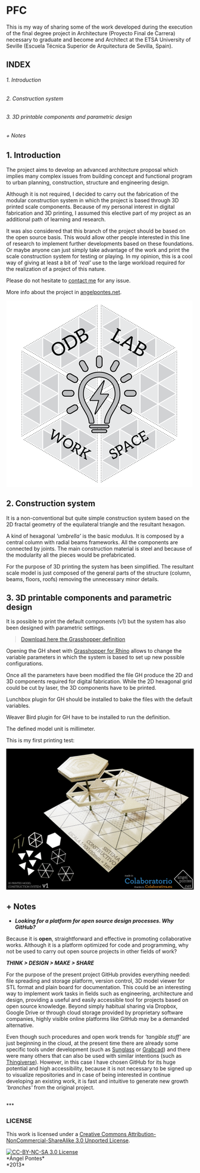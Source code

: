 # PFC

This is my way of sharing some of the work developed during the execution of the final degree project in Architecture (Proyecto Final de Carrera) necessary to graduate and become and Architect at the ETSA University of Seville (Escuela Técnica Superior de Arquitectura de Sevilla, Spain).


## INDEX

###### 1. Introduction
###### 2. Construction system
###### 3. 3D printable components and parametric design
###### + Notes


##  1. Introduction

The project aims to develop an advanced architecture proposal which implies many complex issues from building concept and functional program to urban planning, construction, structure and engineering design.

Although it is not required, I decided to carry out the fabrication of the modular construction system in which the project is based through 3D printed scale components. Because of my personal interest in digital fabrication and 3D printing, I assumed this elective part of my project as an additional path of learning and research.

It was also considered that this branch of the project should be based on the open source basis. This would allow other people interested in this line of research to implement further developments based on these foundations. Or maybe anyone can just simply take advantage of the work and print the scale construction system for testing or playing. In my opinion, this is a cool way of giving at least a bit of *'real'* use to the large workload required for the realization of a project of this nature.

Please do not hesitate to [contact me](mailto:angelpontesgarcia@gmail.com "angelpontesgarcia@gmail.com") for any issue.

More info about the project in [angelpontes.net](http://pfc.angelpontes.net "angelpontes.net").

<a href="http://pfc.angelpontes.net/" title="angelpontes.net"><img src="/IMAGES/LOGO.png" alt="LOGO" title="PROJECT LOGO"></a>


##  2. Construction system

It is a non-conventional but quite simple construction system based on the 2D fractal geometry of the equilateral triangle and the resultant hexagon. 

A kind of hexagonal *'umbrella'* is the basic modulus. It is composed by a central column with radial beams frameworks. All the components are connected by joints. The main construction material is steel and because of the modularity all the pieces would be prefabricated.

For the purpose of 3D printing the system has been simplified. The resultant scale model is just composed of the general parts of the structure (column, beams, floors, roofs) removing the unnecessary minor details.


##  3. 3D printable components and parametric design

It is possible to print the default components (v1) but the system has also been designed with parametric settings. 

> [Download here the Grasshopper definition](https://github.com/angelpontes/PFC/blob/master/PARAMETRIC%20DESIGN/HEX%20PARAMETRIC%20SYSTEM%20v1%20FOR%203D%20PRINTING%20IN%20MILLIMETERS.gh?raw=true "GH Sheet")

Opening the GH sheet with [Grasshopper for Rhino](http://www.grasshopper3d.com/ "Grasshopper for Rhino") allows to change the variable parameters in which the system is based to set up new possible configurations.

Once all the parameters have been modified the file GH produce the 2D and 3D components required for digital fabrication. While the 2D hexagonal grid could be cut by laser, the 3D components have to be printed.

Lunchbox plugin for GH should be installed to bake the files with the default variables.

Weaver Bird plugin for GH have to be installed to run the definition.

The defined model unit is millimeter.

This is my first printing test:

<a href="http://blog.angelpontes.net/post/68259941552/20131126-3d-print-colaboratorio" title="Blog"><img src="/IMAGES/3D-PRINT-TEST-v1.jpg" alt="TEST v1" title="TEST v1"></a>

##  + Notes

- ***Looking for a platform for open source design processes. Why GitHub?***

Because it is **open**, straightforward and effective in promoting collaborative works. Although it is a platform optimized for code and programming, why not be used to carry out open source projects in other fields of work?

***THINK > DESIGN > MAKE > SHARE***

For the purpose of the present project GitHub provides everything needed: file spreading and storage platform, version control, 3D model viewer for STL format and plain board for documentation. This could be an interesting way to implement work tasks in fields such as engineering, architecture and design, providing a useful and easily accessible tool for projects based on open source knowledge. Beyond simply habitual sharing via Dropbox, Google Drive or through cloud storage provided by proprietary software companies, highly visible online platforms like GitHub may be a demanded alternative.

Even though such procedures and open work trends for *'tangible stuff'* are just beginning in the cloud, at the present time there are already some specific tools under development (such as [Sunglass](https://sunglass.io/ "Sunglass.io") or [Grabcad](http://grabcad.com/ "Grabcad.com")) and there were many others that can also be used with similar intentions (such as [Thingiverse](http://www.thingiverse.com/ "Thingiverse.com")). However, in this case I have chosen GitHub for its huge potential and high accessibility, because it is not necessary to be signed up to visualize repositories and in case of being interested in continue developing an existing work, it is fast and intuitive to generate new growth *'branches'* from the original project.

<br/>
***

### LICENSE

This work is licensed under a [Creative Commons Attribution-NonCommercial-ShareAlike 3.0 Unported License](http://creativecommons.org/licenses/by-nc-sa/3.0/ "CC-BY-NC-SA 3.0 License").
</p>
<a rel="license" href="http://creativecommons.org/licenses/by-nc-sa/3.0/"><img alt="CC-BY-NC-SA 3.0 License" src="http://i.creativecommons.org/l/by-nc-sa/3.0/88x31.png"/></a>
<br/>*Ángel Pontes*<br/>*2013*
